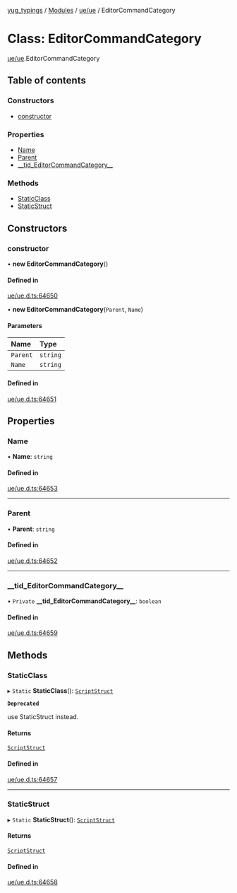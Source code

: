 [yug_typings](../README.md) / [Modules](../modules.md) / [ue/ue](../modules/ue_ue.md) / EditorCommandCategory

# Class: EditorCommandCategory

[ue/ue](../modules/ue_ue.md).EditorCommandCategory

## Table of contents

### Constructors

- [constructor](ue_ue.EditorCommandCategory.md#constructor)

### Properties

- [Name](ue_ue.EditorCommandCategory.md#name)
- [Parent](ue_ue.EditorCommandCategory.md#parent)
- [\_\_tid\_EditorCommandCategory\_\_](ue_ue.EditorCommandCategory.md#__tid_editorcommandcategory__)

### Methods

- [StaticClass](ue_ue.EditorCommandCategory.md#staticclass)
- [StaticStruct](ue_ue.EditorCommandCategory.md#staticstruct)

## Constructors

### constructor

• **new EditorCommandCategory**()

#### Defined in

[ue/ue.d.ts:64650](https://github.com/YugMetaverse/yug_typings/blob/b7d9b19/ue/ue.d.ts#L64650)

• **new EditorCommandCategory**(`Parent`, `Name`)

#### Parameters

| Name | Type |
| :------ | :------ |
| `Parent` | `string` |
| `Name` | `string` |

#### Defined in

[ue/ue.d.ts:64651](https://github.com/YugMetaverse/yug_typings/blob/b7d9b19/ue/ue.d.ts#L64651)

## Properties

### Name

• **Name**: `string`

#### Defined in

[ue/ue.d.ts:64653](https://github.com/YugMetaverse/yug_typings/blob/b7d9b19/ue/ue.d.ts#L64653)

___

### Parent

• **Parent**: `string`

#### Defined in

[ue/ue.d.ts:64652](https://github.com/YugMetaverse/yug_typings/blob/b7d9b19/ue/ue.d.ts#L64652)

___

### \_\_tid\_EditorCommandCategory\_\_

• `Private` **\_\_tid\_EditorCommandCategory\_\_**: `boolean`

#### Defined in

[ue/ue.d.ts:64659](https://github.com/YugMetaverse/yug_typings/blob/b7d9b19/ue/ue.d.ts#L64659)

## Methods

### StaticClass

▸ `Static` **StaticClass**(): [`ScriptStruct`](ue_ue.ScriptStruct.md)

**`Deprecated`**

use StaticStruct instead.

#### Returns

[`ScriptStruct`](ue_ue.ScriptStruct.md)

#### Defined in

[ue/ue.d.ts:64657](https://github.com/YugMetaverse/yug_typings/blob/b7d9b19/ue/ue.d.ts#L64657)

___

### StaticStruct

▸ `Static` **StaticStruct**(): [`ScriptStruct`](ue_ue.ScriptStruct.md)

#### Returns

[`ScriptStruct`](ue_ue.ScriptStruct.md)

#### Defined in

[ue/ue.d.ts:64658](https://github.com/YugMetaverse/yug_typings/blob/b7d9b19/ue/ue.d.ts#L64658)
